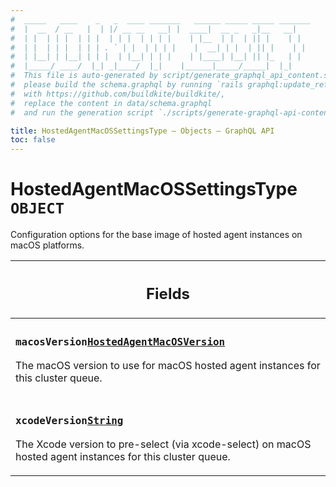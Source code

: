 ```yaml
---
#  _____   ____    _   _  ____ _______   ______ _____ _____ _______
#  |  __  / __   |  | |/ __ __   __| |  ____|  __ _   _|__   __|
#  | |  | | |  | | |  | | |  | | | |    | |__  | |  | || |    | |
#  | |  | | |  | | | . ` | |  | | | |    |  __| | |  | || |    | |
#  | |__| | |__| | | |  | |__| | | |    | |____| |__| || |_   | |
#  |_____/ ____/  |_| _|____/  |_|    |______|_____/_____|  |_|
#  This file is auto-generated by script/generate_graphql_api_content.sh,
#  please build the schema.graphql by running `rails graphql:update_reference_schema`
#  with https://github.com/buildkite/buildkite/,
#  replace the content in data/schema.graphql
#  and run the generation script `./scripts/generate-graphql-api-content.sh`.

title: HostedAgentMacOSSettingsType – Objects – GraphQL API
toc: false
---
```

<!-- vale off -->
<h1 class="has-pills">
  HostedAgentMacOSSettingsType
  <span data-algolia-exclude><span class="pill pill--object pill--normal-case pill--large"><code>OBJECT</code></span></span>
</h1>
<!-- vale on -->


Configuration options for the base image of hosted agent instances on macOS platforms.

<table class="responsive-table responsive-table--single-column-rows">
  <thead>
    <th>
      <h2 data-algolia-exclude>Fields</h2>
    </th>
  </thead>
  <tbody>
    <tr><td><h3 class="is-small has-pills"><code>macosVersion</code><a href="/docs/apis/graphql/schemas/enum/hostedagentmacosversion" class="pill pill--enum pill--normal-case pill--medium" title="Go to ENUM HostedAgentMacOSVersion"><code>HostedAgentMacOSVersion</code></a></h3><p>The macOS version to use for macOS hosted agent instances for this cluster queue.</p></td></tr><tr><td><h3 class="is-small has-pills"><code>xcodeVersion</code><a href="/docs/apis/graphql/schemas/scalar/string" class="pill pill--scalar pill--normal-case pill--medium" title="Go to SCALAR String"><code>String</code></a></h3><p>The Xcode version to pre-select (via xcode-select) on macOS hosted agent instances for this cluster queue.</p></td></tr>
  </tbody>
</table>

